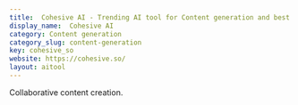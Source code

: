 ```yaml
---
title:  Cohesive AI - Trending AI tool for Content generation and best alternatives
display_name:  Cohesive AI
category: Content generation
category_slug: content-generation
key: cohesive_so
website: https://cohesive.so/
layout: aitool
---
```


Collaborative content creation.
